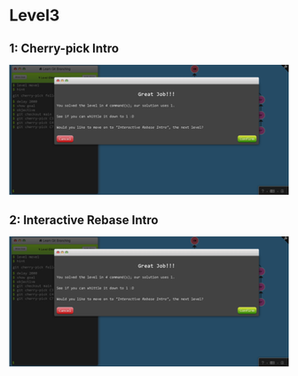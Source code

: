 # Level3

## 1: Cherry-pick Intro
![alt text](image-8.png)

## 2: Interactive Rebase Intro
![alt text](image-9.png)